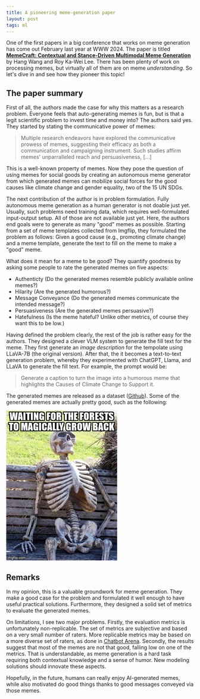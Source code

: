 ```yaml
---
title: A pioneering meme-generation paper
layout: post
tags: ml
---
```




One of the first papers in
a big conference that works on meme generation has come out February last year at WWW 2024. The paper is titled [**MemeCraft: Contextual and Stance-Driven Multimodal Meme Generation**](https://arxiv.org/abs/2403.14652) by Hang Wang and Roy Ka-Wei Lee. There has been plenty of work
on processing memes, but virtually all of them are on meme *understanding*. So let's dive in and see how they pioneer this topic!

## The paper summary

First of all, the authors made the case for why this matters as a research problem. Everyone feels that auto-generating memes is fun, but is that a legit scientific problem to invest time and money into? The authors said yes. They started by stating the communicative power of memes:

> Multiple research endeavors have explored the communicative prowess of memes,
> suggesting their efficacy as both a communication and campaigning instrument.
> Such studies affirm memes' unparralleled reach and persuasiveness, [...]

This is a well-known property of memes. Now they pose the question of using
memes for social goods by creating an autonomous meme generator from which
generated memes can mobilize social forces for the good causes like climate
change and gender equality, two of the 15 UN SDGs. 

The next contribution of the author is in problem formulation. Fully autonomous
meme generation as a human generator is not doable just yet. Usually, such
problems need training data, which requires well-formulated input-output setup. All of those are not available just yet. Here, the authors end goals were to generate as many "good" memes as possible. Starting from a set of meme templates collected from Imgflip, they formulated the problem as follows: Given a good cause (e.g., promoting climate change) and a meme template, generate the text to fill on the meme to make a "good" meme.

What does it mean for a meme to be good? They quantify goodness by asking
some people to rate the generated memes on five aspects: 
- Authenticty (Do the generated memes resemble publicly available online
  memes?)
- Hilarity (Are the generated humorous?)
- Message Conveyance (Do the generated memes communicate the intended message?)
- Persuasiveness (Are the generated memes persuasive?)
- Hatefulness (Is the meme hateful? Unlike other metrics, of course they want this to be low.) 

Having defined the problem clearly, the rest of the job is rather easy for the
authors. They designed a clever VLM system to generate the fill text for the
meme. They first generate an *image description* for the tempolate using
LLaVA-7B (the original version). After that, the it becomes a text-to-text
generation problem, whereby they experimented with ChatGPT, Llama, and LLaVA to
generate the fill text. For example, the prompt would be:

> Generate a caption to turn the image into a humorous meme that highlights the
> Causes of Climate Change to Support it.          

The generated memes are released as a dataset ([Github](https://github.com/Social-AI-Studio/MemeCraft)). Some of the generated memes are actually pretty good, such as the following:

![](https://github.com/Social-AI-Studio/MemeCraft/blob/main/dataset/climate_action_memes/imgflip_ChatGPT/Causes_COT/Waiting%20Skeleton.jpg?raw=true)

## Remarks

In my opinion, this is a valuable groundwork for meme generation. They make
a good case for the problem and formulated it well enough to have useful practical
solutions. Furthermore, they designed a solid set of metrics to evaluate the
generated memes. 

On limitations, I see two major problems. Firstly, the evaluation metrics is unfortunately non-replicable. The set
of metrics are subjective and based on a very small number of raters. More
replicable metrics may be based on a more diverse set of raters, as done in
[Chatbot Arena](https://arxiv.org/abs/2403.04132). Secondly, the results suggest
that most of the memes are not that good, falling low on one of the metrics.
That is understandable, as meme generation is a hard task requiring both
contextual knowledge and a sense of humor. New modeling solutions should
innovate these aspects.

Hopefully, in the future, humans can really enjoy AI-generated memes, while also motivated do good
things thanks to good messages conveyed via those memes.

